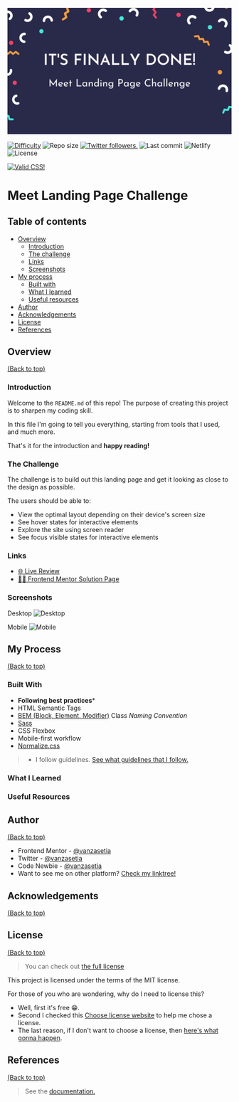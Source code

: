 ![It's finally done! Meet Landing Page Challenge](./images/banner.png)

<p align="left">
  <a href="https://www.frontendmentor.io/challenges?difficulties=1" target="_blank"><img src="https://img.shields.io/badge/Difficulty-Newbie-14C2C8?style=for-the-badge&logo=frontendmentor" alt="Difficulty"></a>
  <img alt="Repo size" src="https://img.shields.io/github/repo-size/vanzasetia/meet-landing-page?style=for-the-badge&logo=github">
  <a href="https://twitter.com/vanzasetia" target="_blank"><img src="https://img.shields.io/twitter/follow/vanzasetia?logo=twitter&style=for-the-badge" alt="Twitter followers." /></a>
  <img alt="Last commit" src="https://img.shields.io/github/last-commit/vanzasetia/meet-landing-page?style=for-the-badge&logo=git">
  <img alt="Netlify" src="https://img.shields.io/netlify/a01a5b70-52c6-48b8-80ff-cf4f496e9ae0?style=for-the-badge&logo=netlify">
  <img alt="License" src="https://img.shields.io/github/license/vanzasetia/meet-landing-page?color=green&style=for-the-badge&logo=github">
</p>

<p>
  <a href="http://jigsaw.w3.org/css-validator/check/referer">
    <img style="border:0;width:88px;height:31px"
        src="http://jigsaw.w3.org/css-validator/images/vcss-blue"
        alt="Valid CSS!" />
    </a>
</p>

# Meet Landing Page Challenge

## Table of contents
- [Overview](#overview)
  - [Introduction](#introduction)
  - [The challenge](#the-challenge)
  - [Links](#links)
  - [Screenshots](#screenshots)
- [My process](#my-process)
  - [Built with](#built-with)
  - [What I learned](#what-i-learned)
  - [Useful resources](#useful-resources)
- [Author](#author)
- [Acknowledgements](#acknowledgements)
- [License](#license)
- [References](#references)

## Overview
[(Back to top)](#table-of-contents)

### Introduction
Welcome to the `README.md` of this repo! The purpose of creating this project is to sharpen my coding skill.

In this file I'm going to tell you everything, starting from tools that I used, and much more.

That's it for the introduction and **happy reading!**
### The Challenge
The challenge is to build out this landing page and get it looking as close to the design as possible.

The users should be able to:
- View the optimal layout depending on their device's screen size
- See hover states for interactive elements
- Explore the site using screen reader
- See focus visible states for interactive elements

### Links
- [🌐 Live Review](https://officialmeet.netlify.app/)
- [👨‍🏫 Frontend Mentor Solution Page](https://www.frontendmentor.io/solutions/meet-landing-page-html-css-sass-aCWhmZKRk)

### Screenshots

Desktop
![Desktop](./screenshots/desktop.jpg)

Mobile
![Mobile](./screenshots/mobile.jpg)

## My Process
[(Back to top)](#table-of-contents)

### Built With
- **Following best practices**\* 
- HTML Semantic Tags
- [BEM (Block, Element, Modifier)](https://sparkbox.com/foundry/bem_by_example) Class *Naming Convention*
- [Sass](https://sass-lang.com/)
- CSS Flexbox
- Mobile-first workflow
- [Normalize.css](https://necolas.github.io/normalize.css/)

> * I follow guidelines. [See what guidelines that I follow.](./docs/README.md#guidelines)

### What I Learned

### Useful Resources

## Author
[(Back to top)](#table-of-contents)

- Frontend Mentor - [@vanzasetia](https://frontendmentor.io/profile/vanzasetia)
- Twitter - [@vanzasetia](https://twitter.com/vanzasetia)
- Code Newbie - [@vanzasetia](https://community.codenewbie.org/vanzasetia)
- Want to see me on other platform? [Check my linktree!](https://linktr.ee/vanzasetia)

## Acknowledgements
[(Back to top)](#table-of-contents)

## License
[(Back to top)](#table-of-contents)

>You can check out [the full license](./LICENSE)

This project is licensed under the terms of the MIT license.

For those of you who are wondering, why do I need to license this? 
- Well, first it's free 😁.
- Second I checked this [Choose license website](https://choosealicense.com/) to help me chose a license.
- The last reason, if I don't want to choose a license, then [here's what gonna happen](https://choosealicense.com/no-permission/).

## References

[(Back to top)](#table-of-contents)

> See the [documentation.](./docs/README.md)
